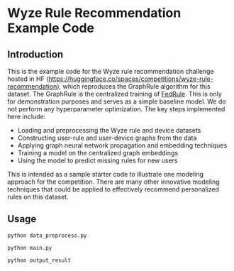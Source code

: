 # Wyze Rule Recommendation Example Code
## Introduction
This is the example code for the Wyze rule recommendation challenge hosted in HF (https://huggingface.co/spaces/competitions/wyze-rule-recommendation), which reproduces the GraphRule algorithm for this dataset. The GraphRule is the centralized training of [FedRule](https://arxiv.org/abs/2211.06812). This is only for demonstration purposes and serves as a simple baseline model. We do not perform any hyperparameter optimization. The key steps implemented here include:

- Loading and preprocessing the Wyze rule and device datasets
- Constructing user-rule and user-device graphs from the data
- Applying graph neural network propagation and embedding techniques
- Training a model on the centralized graph embeddings
- Using the model to predict missing rules for new users

This is intended as a sample starter code to illustrate one modeling approach for the competition. There are many other innovative modeling techniques that could be applied to effectively recommend personalized rules on this dataset.

## Usage
```cli
python data_preprocess.py

python main.py

python output_result
```
